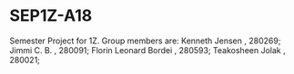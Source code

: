 # SEP1Z-A18

Semester Project for 1Z.
Group members are:
Kenneth Jensen        , 280269;
Jimmi C. B.           , 280091;
Florin Leonard Bordei , 280593;
Teakosheen Jolak      , 280021;
